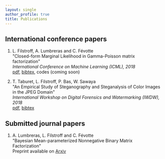 ```yaml
---
layout: single
author_profile: true
title: Publications
---
```


## International conference papers

1. L. Filstroff, A. Lumbreras and C. Févotte <br/>
"Closed-form Marginal Likelihood in Gamma-Poisson matrix factorization" <br/>
*International Conference on Machine Learning (ICML), 2018* <br/>
[pdf](../pdf/filstroff2018ICML.pdf),
[bibtex](../bib/filstroff2018ICML.bib),
codes (coming soon)

2. T. Taburet, L. Filstroff, P. Bas, W. Sawaya <br/>
"An Empirical Study of Steganography and Steganalysis of Color Images in the JPEG Domain" <br/>
*International Workshop on Digital Forensics and Watermarking (IWDW), 2018* <br/>
[pdf](../pdf/taburet2018IWDW.pdf),
[bibtex](../bib/taburet2018IWDW.bib)

## Submitted journal papers

1. A. Lumbreras, L. Filstroff and C. Févotte <br/>
"Bayesian Mean-parameterized Nonnegative Binary Matrix Factorization" <br/>
Preprint available on [Arxiv](https://arxiv.org/abs/1812.06866)